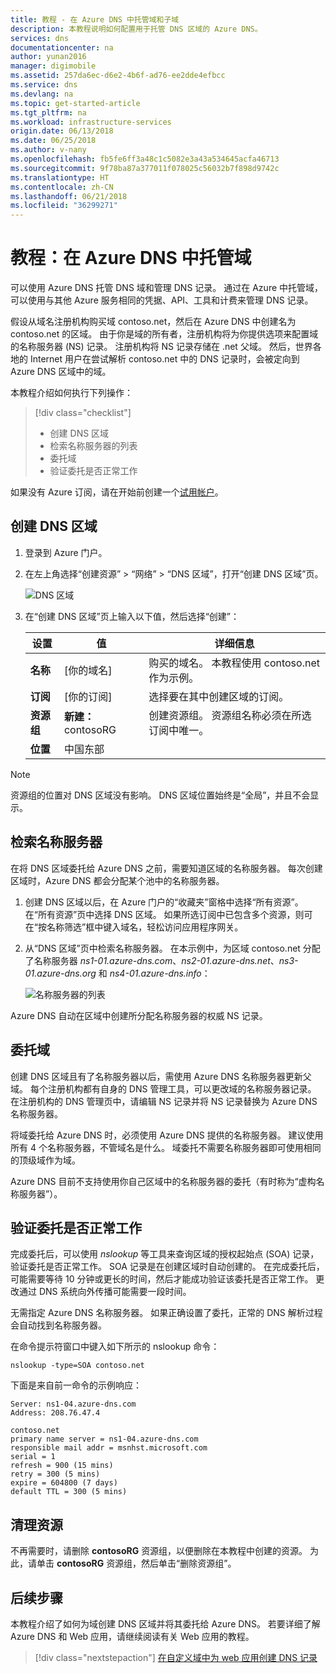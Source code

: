 ```yaml
---
title: 教程 - 在 Azure DNS 中托管域和子域
description: 本教程说明如何配置用于托管 DNS 区域的 Azure DNS。
services: dns
documentationcenter: na
author: yunan2016
manager: digimobile
ms.assetid: 257da6ec-d6e2-4b6f-ad76-ee2dde4efbcc
ms.service: dns
ms.devlang: na
ms.topic: get-started-article
ms.tgt_pltfrm: na
ms.workload: infrastructure-services
origin.date: 06/13/2018
ms.date: 06/25/2018
ms.author: v-nany
ms.openlocfilehash: fb5fe6ff3a48c1c5082e3a43a534645acfa46713
ms.sourcegitcommit: 9f78ba87a377011f078025c56032b7f898d9742c
ms.translationtype: HT
ms.contentlocale: zh-CN
ms.lasthandoff: 06/21/2018
ms.locfileid: "36299271"
---
```

# <a name="tutorial-host-your-domain-in-azure-dns"></a>教程：在 Azure DNS 中托管域

可以使用 Azure DNS 托管 DNS 域和管理 DNS 记录。 通过在 Azure 中托管域，可以使用与其他 Azure 服务相同的凭据、API、工具和计费来管理 DNS 记录。 

假设从域名注册机构购买域 contoso.net，然后在 Azure DNS 中创建名为 contoso.net 的区域。 由于你是域的所有者，注册机构将为你提供选项来配置域的名称服务器 (NS) 记录。 注册机构将 NS 记录存储在 .net 父域。 然后，世界各地的 Internet 用户在尝试解析 contoso.net 中的 DNS 记录时，会被定向到 Azure DNS 区域中的域。


本教程介绍如何执行下列操作：

> [!div class="checklist"]
> * 创建 DNS 区域
> * 检索名称服务器的列表
> * 委托域
> * 验证委托是否正常工作


如果没有 Azure 订阅，请在开始前创建一个[试用帐户](https://www.azure.cn/zh-cn/pricing/1rmb-trial-full/?form-type=identityauth)。

## <a name="create-a-dns-zone"></a>创建 DNS 区域

1. 登录到 Azure 门户。
1. 在左上角选择“创建资源” > “网络” > “DNS 区域”，打开“创建 DNS 区域”页。

   ![DNS 区域](./media/dns-delegate-domain-azure-dns/openzone650.png)

1. 在“创建 DNS 区域”页上输入以下值，然后选择“创建”：

   | **设置** | **值** | **详细信息** |
   |---|---|---|
   |**名称**|[你的域名] |购买的域名。 本教程使用 contoso.net 作为示例。|
   |**订阅**|[你的订阅]|选择要在其中创建区域的订阅。|
   |**资源组**|**新建：** contosoRG|创建资源组。 资源组名称必须在所选订阅中唯一。 |
   |**位置**|中国东部||

> [!NOTE]
> 资源组的位置对 DNS 区域没有影响。 DNS 区域位置始终是“全局”，并且不会显示。

## <a name="retrieve-name-servers"></a>检索名称服务器

在将 DNS 区域委托给 Azure DNS 之前，需要知道区域的名称服务器。 每次创建区域时，Azure DNS 都会分配某个池中的名称服务器。

1. 创建 DNS 区域以后，在 Azure 门户的“收藏夹”窗格中选择“所有资源”。 在“所有资源”页中选择 DNS 区域。 如果所选订阅中已包含多个资源，则可在“按名称筛选”框中键入域名，轻松访问应用程序网关。 

1. 从“DNS 区域”页中检索名称服务器。 在本示例中，为区域 contoso.net 分配了名称服务器 *ns1-01.azure-dns.com*、*ns2-01.azure-dns.net*、*ns3-01.azure-dns.org* 和 *ns4-01.azure-dns.info*：

   ![名称服务器的列表](./media/dns-delegate-domain-azure-dns/viewzonens500.png)

Azure DNS 自动在区域中创建所分配名称服务器的权威 NS 记录。


## <a name="delegate-the-domain"></a>委托域

创建 DNS 区域且有了名称服务器以后，需使用 Azure DNS 名称服务器更新父域。 每个注册机构都有自身的 DNS 管理工具，可以更改域的名称服务器记录。 在注册机构的 DNS 管理页中，请编辑 NS 记录并将 NS 记录替换为 Azure DNS 名称服务器。

将域委托给 Azure DNS 时，必须使用 Azure DNS 提供的名称服务器。 建议使用所有 4 个名称服务器，不管域名是什么。 域委托不需要名称服务器即可使用相同的顶级域作为域。

Azure DNS 目前不支持使用你自己区域中的名称服务器的委托（有时称为“虚构名称服务器”）。

## <a name="verify-that-the-delegation-is-working"></a>验证委托是否正常工作

完成委托后，可以使用 *nslookup* 等工具来查询区域的授权起始点 (SOA) 记录，验证委托是否正常工作。 SOA 记录是在创建区域时自动创建的。 在完成委托后，可能需要等待 10 分钟或更长的时间，然后才能成功验证该委托是否正常工作。 更改通过 DNS 系统向外传播可能需要一段时间。

无需指定 Azure DNS 名称服务器。 如果正确设置了委托，正常的 DNS 解析过程会自动找到名称服务器。

在命令提示符窗口中键入如下所示的 nslookup 命令：

```
nslookup -type=SOA contoso.net
```

下面是来自前一命令的示例响应：

```
Server: ns1-04.azure-dns.com
Address: 208.76.47.4

contoso.net
primary name server = ns1-04.azure-dns.com
responsible mail addr = msnhst.microsoft.com
serial = 1
refresh = 900 (15 mins)
retry = 300 (5 mins)
expire = 604800 (7 days)
default TTL = 300 (5 mins)
```

## <a name="clean-up-resources"></a>清理资源

不再需要时，请删除 **contosoRG** 资源组，以便删除在本教程中创建的资源。 为此，请单击 **contosoRG** 资源组，然后单击“删除资源组”。 

## <a name="next-steps"></a>后续步骤

本教程介绍了如何为域创建 DNS 区域并将其委托给 Azure DNS。 若要详细了解 Azure DNS 和 Web 应用，请继续阅读有关 Web 应用的教程。

> [!div class="nextstepaction"]
> [在自定义域中为 web 应用创建 DNS 记录](./dns-web-sites-custom-domain.md)
